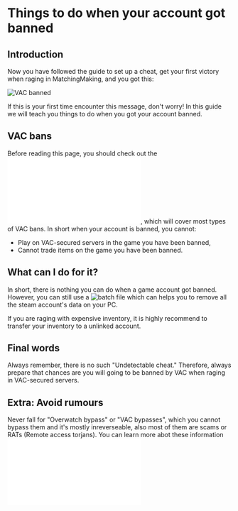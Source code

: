 # Things to do when your account got banned

## Introduction

Now you have followed the guide to set up a cheat, get your first victory when raging in MatchingMaking, and you got this:

![VAC banned](https://i.imgur.com/399ev4i.jpg)

If this is your first time encounter this message, don't worry! In this guide we will teach you things to do when you got your account banned.

## VAC bans

Before reading this page, you should check out the ![types of game bans at here](../.gitbook/assets/game-bans.md), which will cover most types of VAC bans. In short when your account is banned, you cannot:

* Play on VAC-secured servers in the game you have been banned,
* Cannot trade items on the game you have been banned.

## What can I do for it?

In short, there is nothing you can do when a game account got banned. However, you can still use a ![batch file](https://pastebin.com/KBCAf2Xt) which can helps you to remove all the steam account's data on your PC.

If you are raging with expensive inventory, it is highly recommend to transfer your inventory to a unlinked account.

## Final words

Always remember, there is no such "Undetectable cheat." Therefore, always prepare that chances are you will going to be banned by VAC when raging in VAC-secured servers.

## Extra: Avoid rumours

Never fall for "Overwatch bypass" or "VAC bypasses", which you cannot bypass them and it's mostly inreverseable, also most of them are scams or RATs \(Remote access torjans\). You can learn more abot these information ![at here.](../.gitbook/assets/scams.md)
